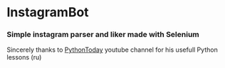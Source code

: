 # InstagramBot

### Simple instagram parser and liker made with **Selenium**
Sincerely thanks to [PythonToday](https://www.youtube.com/c/PythonToday/videos) youtube channel for his usefull Python lessons (ru)
